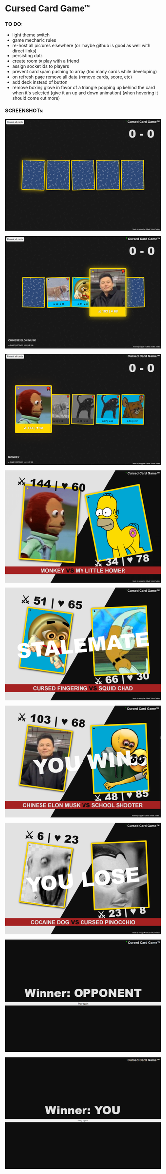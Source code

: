# Cursed Card Game™

### TO DO:

- light theme switch
- game mechanic rules
- re-host all pictures elsewhere (or maybe github is good as well with direct links)
- persisting data
- create room to play with a friend
- assign socket ids to players
- prevent card spam pushing to array (too many cards while developing)
- on refresh page remove all data (remove cards, score, etc)
- add deck instead of button
- remove boxing glove in favor of a triangle popping up behind the card when it's selected (give it an up and down animation) (when hovering it should come out more)

### SCREENSHOTs:

![CFD](https://github.com/notpg8/cursed-card-game/blob/main/src/media/screenshots/CARDS%20FACE%20DOWN.png)

![CS](https://github.com/notpg8/cursed-card-game/blob/main/src/media/screenshots/CARD%20SELECTED.png)

![CFU](https://github.com/notpg8/cursed-card-game/blob/main/src/media/screenshots/CARDS%20FACE%20UP.png)

![DP](https://github.com/notpg8/cursed-card-game/blob/main/src/media/screenshots/DUEL%20PAGE.png)

![S](https://github.com/notpg8/cursed-card-game/blob/main/src/media/screenshots/STALEMATE.png)

![W](https://github.com/notpg8/cursed-card-game/blob/main/src/media/screenshots/WIN.png)

![L](https://github.com/notpg8/cursed-card-game/blob/main/src/media/screenshots/LOSE.png)

![OW](https://github.com/notpg8/cursed-card-game/blob/main/src/media/screenshots/OPPONENT%20WIN.png)

![PW](https://github.com/notpg8/cursed-card-game/blob/main/src/media/screenshots/PLAYER%20WIN.png)
